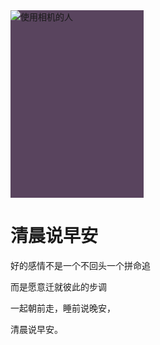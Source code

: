 
<img class="js-photo-page-image-img" alt="使用相机的人" data-zoom-src="https://images.pexels.com/photos/3010450/pexels-photo-3010450.jpeg?auto=compress&amp;cs=tinysrgb&amp;dpr=3&amp;h=750&amp;w=1260" src="https://images.pexels.com/photos/3010450/pexels-photo-3010450.jpeg?auto=compress&amp;cs=tinysrgb&amp;h=750&amp;w=1260" srcset="https://images.pexels.com/photos/3010450/pexels-photo-3010450.jpeg?auto=compress&amp;cs=tinysrgb&amp;h=650&amp;w=940 940w, https://images.pexels.com/photos/3010450/pexels-photo-3010450.jpeg?auto=compress&amp;cs=tinysrgb&amp;h=750&amp;w=1260 1260w, https://images.pexels.com/photos/3010450/pexels-photo-3010450.jpeg?auto=compress&amp;cs=tinysrgb&amp;dpr=2&amp;h=650&amp;w=940 1880w, https://images.pexels.com/photos/3010450/pexels-photo-3010450.jpeg?auto=compress&amp;cs=tinysrgb&amp;dpr=2&amp;h=750&amp;w=1260 2520w" style="background: rgb(89, 68, 94); max-height: 75vh; max-width: calc(53.2481vh); min-height: 300px; min-width: calc(212.993px);" data-zoom-initiated="true">
<!DOCTYPE html>
<html lang="en">
<head>
    <meta charset="UTF-8">
    <title>个人作品素材</title>
</head>
<body>
 <H1>清晨说早安</h1>
<P>好的感情不是一个不回头一个拼命追</p>
<p>而是愿意迁就彼此的步调</p>
<p>一起朝前走，睡前说晚安，</p>
<p>清晨说早安。</p>

</body>
</html>
